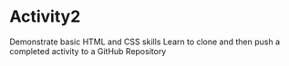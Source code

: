 # Activity2
Demonstrate basic HTML and CSS skills
Learn to clone and then push a completed activity to a GitHub Repository

